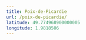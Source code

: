 ```yaml
---
title: Poix-de-Picardie
url: /poix-de-picardie/
latitude: 49.774968900000005
longitude: 1.9818506
---
```

